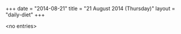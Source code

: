 +++
date = "2014-08-21"
title = "21 August 2014 (Thursday)"
layout = "daily-diet"
+++

<p>&lt;no entries&gt;</p>